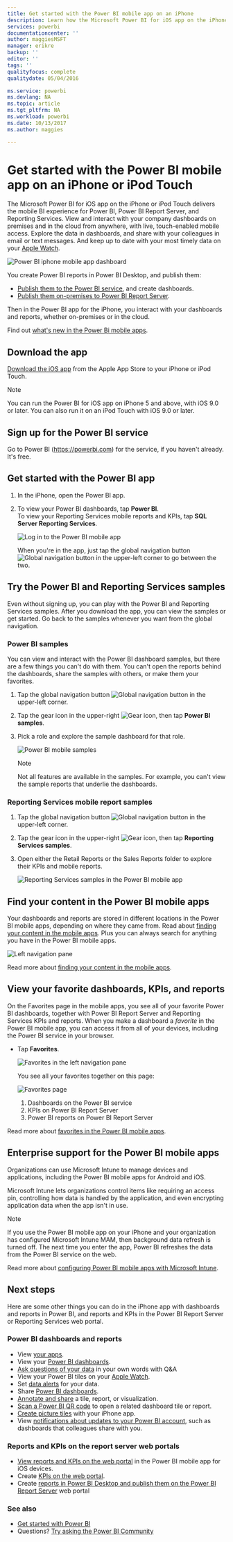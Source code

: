 ```yaml
---
title: Get started with the Power BI mobile app on an iPhone
description: Learn how the Microsoft Power BI for iOS app on the iPhone brings Power BI to your pocket, with mobile access to business information on premises and in the cloud.
services: powerbi
documentationcenter: ''
author: maggiesMSFT
manager: erikre
backup: ''
editor: ''
tags: ''
qualityfocus: complete
qualitydate: 05/04/2016

ms.service: powerbi
ms.devlang: NA
ms.topic: article
ms.tgt_pltfrm: NA
ms.workload: powerbi
ms.date: 10/13/2017
ms.author: maggies

---
```

# Get started with the Power BI mobile app on an iPhone or iPod Touch
The Microsoft Power BI for iOS app on the iPhone or iPod Touch delivers the mobile BI experience for Power BI, Power BI Report Server, and Reporting Services. View and interact with your company dashboards on premises and in the cloud from anywhere, with live, touch-enabled mobile access. Explore the data in dashboards, and share with your colleagues in email or text messages. And keep up to date with your most timely data on your [Apple Watch](mobile-apple-watch.md).  

![Power BI iphone mobile app dashboard](media/powerbi-mobile-iphone-app-get-started/power-bi-mobile-get-started-dash.png)

You create Power BI reports in Power BI Desktop, and publish them:

* [Publish them to the Power BI service](service-get-started.md), and create dashboards.
* [Publish them on-premises to Power BI Report Server](report-server/quickstart-create-powerbi-report.md).

Then in the Power BI app for the iPhone, you interact with your dashboards and reports, whether on-premises or in the cloud.

Find out [what's new in the Power Bi mobile apps](powerbi-mobile-whats-new-in-the-mobile-apps.md).

## Download the app
[Download the iOS app](http://go.microsoft.com/fwlink/?LinkId=522062 "Download the iPhone app")  from the Apple App Store to your iPhone or iPod Touch.

> [!NOTE]
> You can run the Power BI for iOS app on iPhone 5 and above, with iOS 9.0 or later. You can also run it on an iPod Touch with iOS 9.0 or later.
> 
> 

## Sign up for the Power BI service
Go to Power BI (https://powerbi.com) for the service, if you haven't already. It's free.

## Get started with the Power BI app
1. In the iPhone, open the Power BI app.
2. To view your Power BI dashboards, tap **Power BI**.  
   To view your Reporting Services mobile reports and KPIs, tap **SQL Server Reporting Services**.
   
   ![Log in to the Power BI mobile app](media/powerbi-mobile-iphone-app-get-started/power-bi-connect-to-login.png)
   
   When you're in the app, just tap the global navigation button ![Global navigation button](media/powerbi-mobile-iphone-app-get-started/power-bi-iphone-global-nav-button.png) in the upper-left corner to go between the two. 

## Try the Power BI and Reporting Services samples
Even without signing up, you can play with the Power BI and Reporting Services samples. After you download the app, you can view the samples or get started. Go back to the samples whenever you want from the global navigation.

### Power BI samples
You can view and interact with the Power BI dashboard samples, but there are a few things you can't do with them. You can't open the reports behind the dashboards, share the samples with others, or make them your favorites.

1. Tap the global navigation button ![Global navigation button](media/powerbi-mobile-iphone-app-get-started/power-bi-iphone-global-nav-button.png) in the upper-left corner.
2. Tap the gear icon in the upper-right ![Gear icon](media/powerbi-mobile-iphone-app-get-started/power-bi-ios-gear-icon.png), then tap **Power BI samples**.
3. Pick a role and explore the sample dashboard for that role.  
   
   ![Power BI mobile samples](media/powerbi-mobile-iphone-app-get-started/power-bi-iphone-powerbi-samples.png)
   
   > [!NOTE]
   > Not all features are available in the samples. For example, you can't view the sample reports that underlie the dashboards. 
   > 
   > 

### Reporting Services mobile report samples
1. Tap the global navigation button ![Global navigation button](media/powerbi-mobile-iphone-app-get-started/power-bi-iphone-global-nav-button.png) in the upper-left corner.
2. Tap the gear icon in the upper-right ![Gear icon](media/powerbi-mobile-iphone-app-get-started/power-bi-ios-gear-icon.png), then tap **Reporting Services samples**.
3. Open either the Retail Reports or the Sales Reports folder to explore their KPIs and mobile reports.
   
   ![Reporting Services samples in the Power BI mobile app](media/powerbi-mobile-iphone-app-get-started/power-bi-iphone-ssrs-samples.png)

## Find your content in the Power BI mobile apps
Your dashboards and reports are stored in different locations in the Power BI mobile apps, depending on where they came from. Read  about [finding your content in the mobile apps](mobile-apps-find-content-mobile-devices.md). Plus you can always search for anything you have in the Power BI mobile apps. 

![Left navigation pane](media/powerbi-mobile-iphone-app-get-started/power-bi-iphone-left-nav.png)

Read more about [finding your content in the mobile apps](mobile-apps-find-content-mobile-devices.md).

## View your favorite dashboards, KPIs, and reports
On the Favorites page in the mobile apps, you see all of your favorite Power BI dashboards, together with Power BI Report Server and Reporting Services KPIs and reports. When you make a dashboard a *favorite* in the Power BI mobile app, you can access it from all of your devices, including the Power BI service in your browser. 

* Tap **Favorites**.
  
   ![Favorites in the left navigation pane](media/powerbi-mobile-iphone-app-get-started/power-bi-iphone-favorites-nav.png)
  
   You see all your favorites together on this page:
  
   ![Favorites page](media/powerbi-mobile-iphone-app-get-started/power-bi-iphone-faves-report-server-number-callouts.png)
  
  1. Dashboards on the Power BI service
  2. KPIs on Power BI Report Server
  3. Power BI reports on Power BI Report Server

Read more about [favorites in the Power BI mobile apps](mobile-apps-favorites.md).

## Enterprise support for the Power BI mobile apps
Organizations can use Microsoft Intune to manage devices and applications, including the Power BI mobile apps for Android and iOS.

Microsoft Intune lets organizations control items like requiring an access pin, controlling how data is handled by the application, and even encrypting application data when the app isn't in use.

> [!NOTE]
> If you use the Power BI mobile app on your iPhone and your organization has configured Microsoft Intune MAM, then background data refresh is turned off. The next time you enter the app, Power BI refreshes the data from the Power BI service on the web.
> 
> 

Read more about [configuring Power BI mobile apps with Microsoft Intune](service-admin-mobile-intune.md). 

## Next steps
Here are some other things you can do in the iPhone app with dashboards and reports in Power BI, and reports and KPIs in the Power BI Report Server or Reporting Services web portal.

### Power BI dashboards and reports
* View [your apps](service-install-use-apps.md).
* View your [Power BI dashboards](mobile-apps-view-dashboard.md).
* [Ask questions of your data](mobile-apps-ios-qna.md) in your own words with Q&A
* View your Power BI tiles on your [Apple Watch](mobile-apple-watch.md).
* Set [data alerts](powerbi-mobile-set-data-alerts-in-the-iphone-app.md) for your data.
* Share [Power BI dashboards](powerbi-mobile-share-a-dashboard-from-the-iphone-app.md).
* [Annotate and share](mobile-annotate-and-share-a-tile-from-the-mobile-apps.md) a tile, report, or visualization.
* [Scan a Power BI QR code](powerbi-mobile-qr-code-for-tile.md)  to open a related dashboard tile or report.
* [Create picture tiles](powerbi-mobile-iphone-app-get-started.md) with your iPhone app.
* View [notifications about updates to your Power BI account](powerbi-mobile-notification-center.md), such as dashboards that colleagues share with you.

### Reports and KPIs on the report server web portals
* [View reports and KPIs on the web portal](powerbi-mobile-iphone-kpis-mobile-reports.md) in the Power BI mobile app for iOS devices.
* Create [KPIs on the web portal](https://docs.microsoft.com/sql/reporting-services/working-with-kpis-in-reporting-services).
* Create [reports in Power BI Desktop and publish them on the Power BI Report Server](report-server/quickstart-create-powerbi-report.md) web portal

### See also
* [Get started with Power BI](service-get-started.md)
* Questions? [Try asking the Power BI Community](http://community.powerbi.com/)

